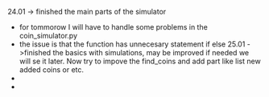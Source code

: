 24.01 -> finished the main parts of the simulator 
- for tommorow I will have to handle some problems in the coin_simulator.py
- the issue is that the function has unnecesary statement if else
25.01 ->finished the basics with simulations, may be improved if needed we will se it later. Now try to impove the find_coins and add part like list new added coins or etc.
- 
-